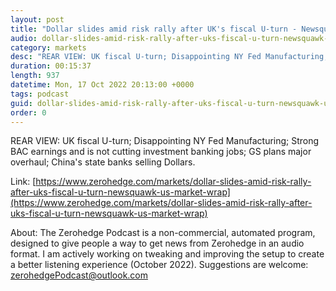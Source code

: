 ```yaml
---
layout: post
title: "Dollar slides amid risk rally after UK's fiscal U-turn - Newsquawk US Market Wrap"
audio: dollar-slides-amid-risk-rally-after-uks-fiscal-u-turn-newsquawk-us-market-wrap-0
category: markets
desc: "REAR VIEW: UK fiscal U-turn; Disappointing NY Fed Manufacturing; Strong BAC earnings and is not cutting investment banking jobs; GS plans major overhaul; China's state banks selling Dollars."
duration: 00:15:37
length: 937
datetime: Mon, 17 Oct 2022 20:13:00 +0000
tags: podcast
guid: dollar-slides-amid-risk-rally-after-uks-fiscal-u-turn-newsquawk-us-market-wrap-0
order: 0
---
```

REAR VIEW: UK fiscal U-turn; Disappointing NY Fed Manufacturing; Strong BAC earnings and is not cutting investment banking jobs; GS plans major overhaul; China's state banks selling Dollars.

Link: [https://www.zerohedge.com/markets/dollar-slides-amid-risk-rally-after-uks-fiscal-u-turn-newsquawk-us-market-wrap](https://www.zerohedge.com/markets/dollar-slides-amid-risk-rally-after-uks-fiscal-u-turn-newsquawk-us-market-wrap)

About: The Zerohedge Podcast is a non-commercial, automated program, designed to give people a way to get news from Zerohedge in an audio format.  I am actively working on tweaking and improving the setup to create a better listening experience (October 2022).  Suggestions are welcome: [zerohedgePodcast@outlook.com](mailto:zerohedgePodcast@outlook.com)